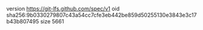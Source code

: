 version https://git-lfs.github.com/spec/v1
oid sha256:9b0330279807c43a54cc7cfe3eb442be859d50255130e3843e3c17b43b807495
size 5661
